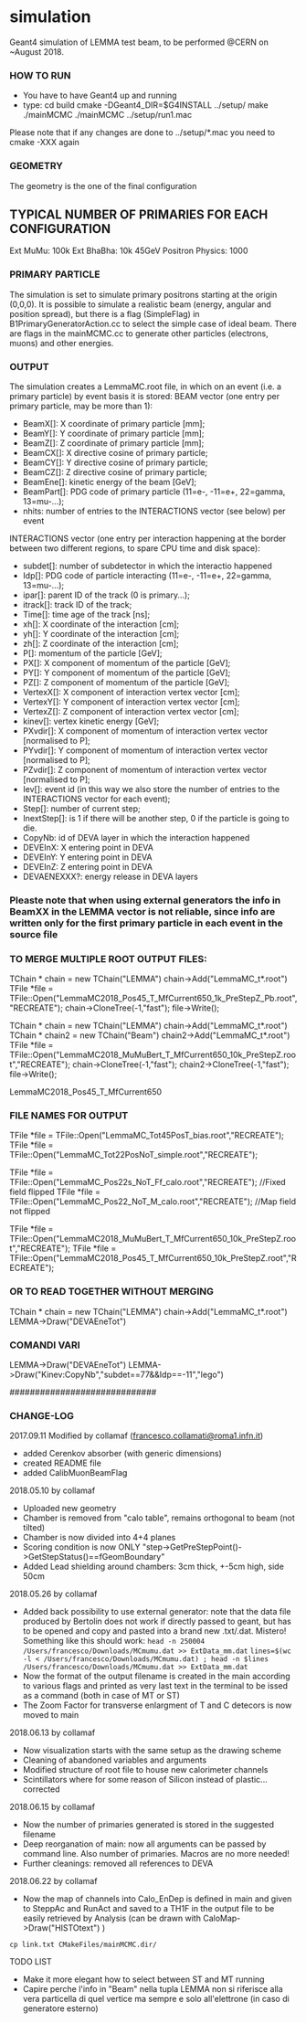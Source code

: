 # simulation
Geant4 simulation of LEMMA test beam, to be performed @CERN on ~August 2018.

### HOW TO RUN
- You have to have Geant4 up and running
- type:
cd build
cmake -DGeant4_DIR=$G4INSTALL ../setup/
make
./mainMCMC
./mainMCMC ../setup/run1.mac

Please note that if any changes are done to ../setup/*.mac you need to cmake -XXX again
### GEOMETRY
The geometry is the one of the final configuration

## TYPICAL NUMBER OF PRIMARIES FOR EACH CONFIGURATION
Ext MuMu: 100k
Ext BhaBha: 10k
45GeV Positron Physics: 1000

### PRIMARY PARTICLE
The simulation is set to simulate primary positrons starting at the origin (0,0,0). It is possible to simulate a realistic beam (energy, angular and position spread), but there is a flag (SimpleFlag) in B1PrimaryGeneratorAction.cc to select the simple case of ideal beam.
There are flags in the mainMCMC.cc to generate other particles (electrons, muons) and other energies.

### OUTPUT
The simulation creates a LemmaMC.root file, in which on an event (i.e. a primary particle) by event basis it is stored:
BEAM vector (one entry per primary particle, may be more than 1):
- BeamX[]: X coordinate of primary particle [mm];
- BeamY[]: Y coordinate of primary particle [mm];
- BeamZ[]: Z coordinate of primary particle [mm];
- BeamCX[]: X directive cosine of primary particle;
- BeamCY[]: Y directive cosine  of primary particle;
- BeamCZ[]: Z directive cosine  of primary particle;
- BeamEne[]: kinetic energy of the beam [GeV];
- BeamPart[]: PDG code of primary particle (11=e-, -11=e+, 22=gamma, 13=mu-...);
- nhits: number of entries to the INTERACTIONS vector (see below) per event

INTERACTIONS vector (one entry per interaction happening at the border between two different regions, to spare CPU time and disk space):
- subdet[]: number of subdetector in which the interactio happened
- Idp[]: PDG code of particle interacting (11=e-, -11=e+, 22=gamma, 13=mu-...);
- ipar[]: parent ID of the track (0 is primary...);
- itrack[]: track ID of the track;
- Time[]: time age of the track [ns];
- xh[]: X coordinate of the interaction [cm];
- yh[]: Y coordinate of the interaction [cm];
- zh[]: Z coordinate of the interaction [cm];
- P[]: momentum of the particle [GeV];
- PX[]: X component of momentum of the particle [GeV];
- PY[]: Y component of momentum of the particle [GeV];
- PZ[]: Z component of momentum of the particle [GeV];
- VertexX[]: X component of interaction vertex vector [cm];
- VertexY[]: Y component of interaction vertex vector [cm];
- VertexZ[]: Z component of interaction vertex vector [cm];
- kinev[]: vertex kinetic energy [GeV];
- PXvdir[]: X component of momentum of interaction vertex vector [normalised to P];
- PYvdir[]: Y component of momentum of interaction vertex vector [normalised to P];
- PZvdir[]: Z component of momentum of interaction vertex vector [normalised to P];
- Iev[]: event id (in this way we also store the number of entries to the INTERACTIONS vector for each event);
- Step[]: number of current step;
- InextStep[]: is 1 if there will be another step, 0 if the particle is going to die.
- CopyNb: id of DEVA layer in which the interaction happened
- DEVEInX: X entering point in DEVA
- DEVEInY: Y entering point in DEVA
- DEVEInZ: Z entering point in DEVA
- DEVAENEXXX?: energy release in DEVA layers


### Pleaste note that when using external generators the info in BeamXX in the LEMMA vector is not reliable, since info are written only for the first primary particle in each event in the source file

### TO MERGE MULTIPLE ROOT OUTPUT FILES:
TChain * chain = new TChain("LEMMA")
chain->Add("LemmaMC_t*.root")
TFile *file = TFile::Open("LemmaMC2018_Pos45_T_MfCurrent650_1k_PreStepZ_Pb.root","RECREATE");
chain->CloneTree(-1,"fast");
file->Write();


TChain * chain = new TChain("LEMMA")
chain->Add("LemmaMC_t*.root")
TChain * chain2 = new TChain("Beam")
chain2->Add("LemmaMC_t*.root")
TFile *file = TFile::Open("LemmaMC2018_MuMuBert_T_MfCurrent650_10k_PreStepZ.root","RECREATE");
chain->CloneTree(-1,"fast");
chain2->CloneTree(-1,"fast");
file->Write();

LemmaMC2018_Pos45_T_MfCurrent650

### FILE NAMES FOR OUTPUT
TFile *file = TFile::Open("LemmaMC_Tot45PosT_bias.root","RECREATE");
TFile *file = TFile::Open("LemmaMC_Tot22PosNoT_simple.root","RECREATE");

TFile *file = TFile::Open("LemmaMC_Pos22s_NoT_Ff_calo.root","RECREATE");  //Fixed field  flipped
TFile *file = TFile::Open("LemmaMC_Pos22_NoT_M_calo.root","RECREATE");    //Map field not flipped


TFile *file = TFile::Open("LemmaMC2018_MuMuBert_T_MfCurrent650_10k_PreStepZ.root","RECREATE");
TFile *file = TFile::Open("LemmaMC2018_Pos45_T_MfCurrent650_10k_PreStepZ.root","RECREATE");



### OR TO READ TOGETHER WITHOUT MERGING

TChain * chain = new TChain("LEMMA")
chain->Add("LemmaMC_t*.root")
LEMMA->Draw("DEVAEneTot")

### COMANDI VARI
LEMMA->Draw("DEVAEneTot")
LEMMA->Draw("Kinev:CopyNb","subdet==77&&Idp==-11","lego")


#############################
### CHANGE-LOG
2017.09.11 Modified by collamaf (francesco.collamati@roma1.infn.it)
- added Cerenkov absorber (with generic dimensions)
- created README file
- added CalibMuonBeamFlag

2018.05.10 by collamaf
- Uploaded new geometry
- Chamber is removed from "calo table", remains orthogonal to beam (not tilted)
- Chamber is now divided into 4+4 planes
- Scoring condition is now ONLY "step->GetPreStepPoint()->GetStepStatus()==fGeomBoundary"
- Added Lead shielding around chambers: 3cm thick, +-5cm high, side 50cm

2018.05.26 by collamaf
- Added back possibility to use external generator: note that the data file produced by Bertolin does not work if directly passed to geant, but has to be opened and copy and pasted into a brand new .txt/.dat. Mistero! Something like this should work: 
`head -n 250004 /Users/francesco/Downloads/MCmumu.dat >> ExtData_mm.dat`
`lines=$(wc -l < /Users/francesco/Downloads/MCmumu.dat) ; head -n $lines /Users/francesco/Downloads/MCmumu.dat >> ExtData_mm.dat`
- Now the format of the output filename is created in the main according to various flags and printed as very last text in the terminal to be issed as a command (both in case of MT or ST)
- The Zoom Factor for transverse enlargment of T and C detecors is now moved to main

2018.06.13 by collamaf
- Now visualization starts with the same setup as the drawing scheme
- Cleaning of abandoned variables and arguments
- Modified structure of root file to house new calorimeter channels
- Scintillators where for some reason of Silicon instead of plastic... corrected

2018.06.15 by collamaf
- Now the number of primaries generated is stored in the suggested filename
- Deep reorganation of main: now all arguments can be passed by command line. Also number of primaries. Macros are no more needed!
- Further cleanings: removed all references to DEVA

2018.06.22 by collamaf
- Now the map of channels into Calo_EnDep is defined in main and given to SteppAc and RunAct and saved to a TH1F in the output file to be easily retrieved by Analysis (can be drawn with CaloMap->Draw("HISTOtext") )



`cp link.txt CMakeFiles/mainMCMC.dir/`


TODO LIST
- Make it more elegant how to select between ST and MT running
- Capire perche l'info in "Beam" nella tupla LEMMA non si riferisce alla vera particella di quel vertice ma sempre e solo all'elettrone (in caso di generatore esterno)































